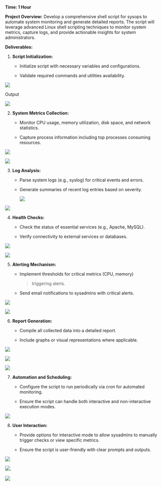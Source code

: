 **Time: 1 Hour**

**Project Overview:** Develop a comprehensive shell script for sysops to
automate system monitoring and generate detailed reports. The script
will leverage advanced Linux shell scripting techniques to monitor
system metrics, capture logs, and provide actionable insights for system
administrators.

**Deliverables:**

1.  **Script Initialization:**

    -   Initialize script with necessary variables and configurations.

    -   Validate required commands and utilities availability.

 ![](.//media/image1.png)

 Output

 ![](.//media/image2.png)

2.  **System Metrics Collection:**

    -   Monitor CPU usage, memory utilization, disk space, and network
         statistics.

    -   Capture process information including top processes consuming
         resources.

![](.//media/image3.png)

 ![](.//media/image4.png)

3.  **Log Analysis:**

    -   Parse system logs (e.g., syslog) for critical events and errors.

    -   Generate summaries of recent log entries based on severity.

        ![](.//media/image5.png)


 ![](.//media/image6.png)

4.  **Health Checks:**

    -   Check the status of essential services (e.g., Apache, MySQL).

    -   Verify connectivity to external services or databases.

 ![](.//media/image7.png)



 ![](.//media/image8.png)

5.  **Alerting Mechanism:**

    -   Implement thresholds for critical metrics (CPU, memory)
        > triggering alerts.

    -   Send email notifications to sysadmins with critical alerts.

 ![](.//media/image9.png)

 ![](.//media/image10.png)

6.  **Report Generation:**

    -   Compile all collected data into a detailed report.

    -   Include graphs or visual representations where applicable.

 ![](.//media/image11.png)

![](.//media/image12.png)

 ![](.//media/image13.png)

7.  **Automation and Scheduling:**

    -   Configure the script to run periodically via cron for automated
        monitoring.

    -   Ensure the script can handle both interactive and
         non-interactive execution modes.

 ![](.//media/image14.png)



8.  **User Interaction:**

    -   Provide options for interactive mode to allow sysadmins to
         manually trigger checks or view specific metrics.

    -   Ensure the script is user-friendly with clear prompts and
        outputs.

 ![](.//media/image15.png)

 ![](.//media/image16.png).

 ![](.//media/image17.png)

